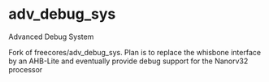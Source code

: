 # adv_debug_sys
Advanced Debug System

Fork of  freecores/adv_debug_sys.
Plan is to replace the whisbone interface by an AHB-Lite and eventually provide debug support for the Nanorv32 processor

